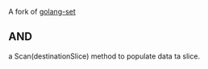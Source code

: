 A fork of  [golang-set](https://github.com/deckarep/golang-set)

## AND 

a Scan(destinationSlice) method to populate data ta slice.
